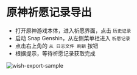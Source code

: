 # 原神祈愿记录导出 <Badge type="tip" text="UIGF" vertical="top" />

- 打开原神游戏本体，进入祈愿界面，点击 `历史记录`
- 启动 Snap Genshin，从左侧菜单栏进入 `祈愿记录`
- 点击右上角的 `从 日志文件 刷新` 按钮
- 根据提示，等待祈愿记录获取完成

![wish-export-sample](https://image.snapgenshin.com/imgs/2022/03/d153e4155f32d37b.png)
